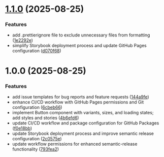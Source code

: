# [1.1.0](https://github.com/supahuman/design-system-3/compare/v1.0.0...v1.1.0) (2025-08-25)


### Features

* add .prettierignore file to exclude unnecessary files from formatting ([1e2292e](https://github.com/supahuman/design-system-3/commit/1e2292ef036000dab1ed2accc75bc96506930f25))
* simplify Storybook deployment process and update GitHub Pages configuration ([d070f68](https://github.com/supahuman/design-system-3/commit/d070f68650904acbaba8918895c2fd7e3ab14687))

# 1.0.0 (2025-08-25)


### Features

* add issue templates for bug reports and feature requests ([144a9fe](https://github.com/supahuman/design-system-3/commit/144a9fe8d802b0949c71b7f31623d9c8836c84bd))
* enhance CI/CD workflow with GitHub Pages permissions and Git configuration ([6cbeb66](https://github.com/supahuman/design-system-3/commit/6cbeb66cfea5345544caad412c53b0502f9d4081))
* implement Button component with variants, sizes, and loading states; add styles and stories ([4b6efd6](https://github.com/supahuman/design-system-3/commit/4b6efd6a669edca1ac4db71fb7bbd7a05b6dd837))
* update CI/CD workflow and package configuration for GitHub Packages ([f0e18bb](https://github.com/supahuman/design-system-3/commit/f0e18bb94952fb7e6c7ddd9a10d38b70f0a28655))
* update Storybook deployment process and improve semantic release configuration ([2c0575e](https://github.com/supahuman/design-system-3/commit/2c0575e095a104f5b1d8265a7647b7e9500c5ae6))
* update workflow permissions for enhanced semantic-release functionality ([793fea2](https://github.com/supahuman/design-system-3/commit/793fea299e2ad3947c424c46ad0ddc284f8a2fd7))
